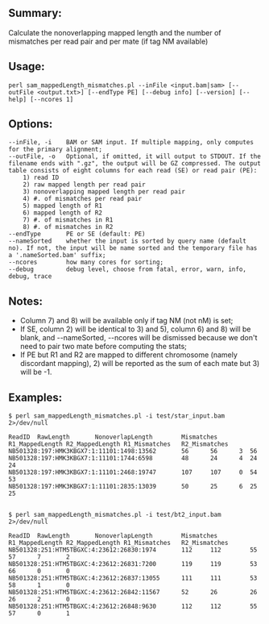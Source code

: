 ## Summary:
Calculate the nonoverlapping mapped length and the number of mismatches per read pair and per mate (if tag NM available)

## Usage:
    perl sam_mappedLength_mismatches.pl --inFile <input.bam|sam> [--outFile <output.txt>] [--endType PE] [--debug info] [--version] [--help] [--ncores 1]

## Options: 

    --inFile, -i    BAM or SAM input. If multiple mapping, only computes for the primary alignment;
    --outFile, -o   Optional, if omitted, it will output to STDOUT. If the filename ends with ".gz", the output will be GZ compressed. The output table consists of eight columns for each read (SE) or read pair (PE):
        1) read ID
        2) raw mapped length per read pair
        3) nonoverlapping mapped length per read pair
        4) #. of mismatches per read pair
        5) mapped length of R1
        6) mapped length of R2
        7) #. of mismatches in R1
        8) #. of mismatches in R2
    --endType       PE or SE (default: PE)
    --nameSorted    whether the input is sorted by query name (default no). If not, the input will be name sorted and the temporary file has a '.nameSorted.bam' suffix;
    --ncores        how many cores for sorting;
    --debug         debug level, choose from fatal, error, warn, info, debug, trace

## Notes:
* Column 7) and 8) will be available only if tag NM (not nM) is set;
* If SE, column 2) will be identical to 3) and 5), column 6) and 8) will be blank, and --nameSorted, --ncores will be dismissed because we don't need to pair two mate before computing the stats;
* If PE but R1 and R2 are mapped to different chromosome (namely discordant mapping), 2) will be reported as the sum of each mate but 3) will be -1.

## Examples:

    $ perl sam_mappedLength_mismatches.pl -i test/star_input.bam 2>/dev/null
    
    ReadID  RawLength       NonoverlapLength        Mismatches      R1_MappedLength R2_MappedLength R1_Mismatches   R2_Mismatches
    NB501328:197:HMK3KBGX7:1:11101:1498:13562       56      56      3  56   
    NB501328:197:HMK3KBGX7:1:11101:1744:6598        48      24      4  24   24
    NB501328:197:HMK3KBGX7:1:11101:2468:19747       107     107     0  54   53
    NB501328:197:HMK3KBGX7:1:11101:2835:13039       50      25      6  25   25
    

    $ perl sam_mappedLength_mismatches.pl -i test/bt2_input.bam 2>/dev/null
    
    ReadID  RawLength       NonoverlapLength        Mismatches      R1_MappedLength R2_MappedLength R1_Mismatches   R2_Mismatches
    NB501328:251:HTM5TBGXC:4:23612:26830:1974       112     112        55   57      7       2
    NB501328:251:HTM5TBGXC:4:23612:26831:7200       119     119        53   66      0       0
    NB501328:251:HTM5TBGXC:4:23612:26837:13055      111     111        53   58      1       0
    NB501328:251:HTM5TBGXC:4:23612:26842:11567      52      26         26   26      2       0
    NB501328:251:HTM5TBGXC:4:23612:26848:9630       112     112        55   57      0       1
